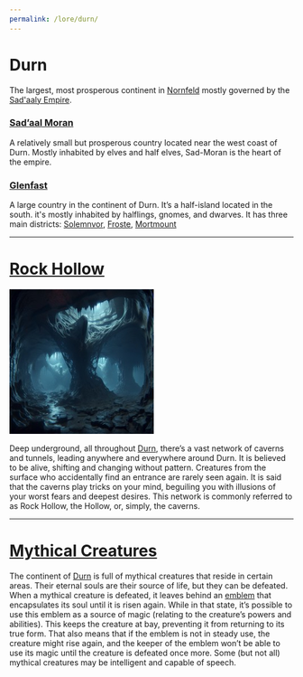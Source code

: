 ```yaml
---
permalink: /lore/durn/
---
```


# Durn
The largest, most prosperous continent in [Nornfeld](/lore/nornfeld#nornfeld) mostly governed by the [Sad'aaly Empire](/lore/the-empire#the-sadaaly-empire).

### [Sad’aal Moran](/lore/sadaal-moran#sadaal-moran)
A relatively small but prosperous country located near the west coast of Durn. Mostly inhabited by elves and half elves, Sad-Moran is the heart of the empire.

### [Glenfast](/lore/glenfast#gelnfast)
A large country in the continent of Durn.
It’s a half-island located in the south. it's mostly inhabited by halflings, gnomes, and dwarves.
It has three main districts: [Solemnvor](/lore/glenfast#solemnvor), [Froste](/lore/glenfast#froste), [Mortmount](/lore/glenfast#mortmount)

---
# [Rock Hollow](/lore/rock-hollow#rock-hollow)

[![rock hollow](../../assets/images/rock-hollow-small.jpg)](../../assets/images/rock-hollow.png)

Deep underground, all throughout [Durn](#durn), there’s a vast network of caverns and tunnels, leading anywhere and everywhere around Durn. It is believed to be alive, shifting and changing without pattern. Creatures from the surface who accidentally find an entrance are rarely seen again. It is said that the caverns play tricks on your mind, beguiling you with illusions of your worst fears and deepest desires.
This network is commonly referred to as Rock Hollow, the Hollow, or, simply, the caverns.

---
# [Mythical Creatures](/lore/mythical-creatures#mythical-creatures)
The continent of [Durn](#durn) is full of mythical creatures that reside in certain areas. Their eternal souls are their source of life, but they can be defeated. When a mythical creature is defeated, it leaves behind an [emblem](#mythical-emblems) that encapsulates its soul until it is risen again. While in that state, it’s possible to use this emblem as a source of magic (relating to the creature’s powers and abilities). This keeps the creature at bay, preventing it from returning to its true form. That also means that if the emblem is not in steady use, the creature might rise again, and the keeper of the emblem won’t be able to use its magic until the creature is defeated once more.
Some (but not all) mythical creatures may be intelligent and capable of speech.
